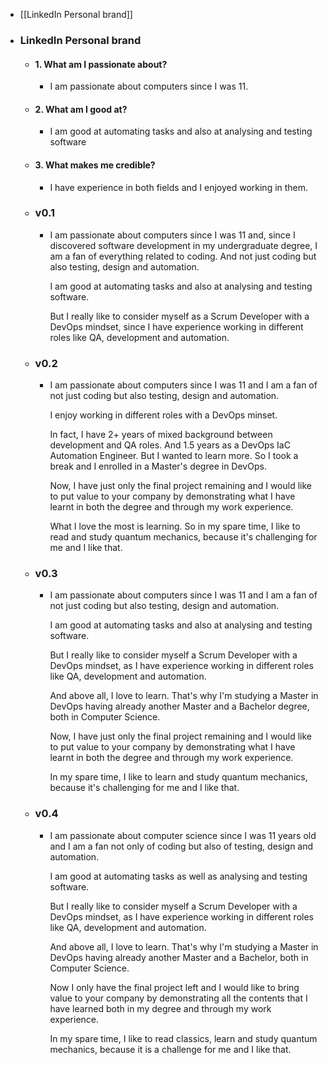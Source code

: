 - [[LinkedIn Personal brand]]
- ### LinkedIn Personal brand
	- #### 1. What am I passionate about?
		- I am passionate about computers since I was 11.
	- #### 2. What am I good at?
		- I am good at automating tasks and also at analysing and testing software
	- #### 3. What makes me credible?
		- I have experience in both fields and I enjoyed working in them.
	- ### v0.1
		- I am passionate about computers since I was 11 and, since I discovered software development in my undergraduate degree, I am a fan of everything related to coding. And not just coding but also testing, design and automation.
		  
		  I am good at automating tasks and also at analysing and testing software. 
		  
		  But I really like to consider myself as a Scrum Developer with a DevOps mindset, since I have experience working in different roles like QA, development and automation.
	- ### v0.2
		- I am passionate about computers since I was 11 and I am a fan of not just coding but also testing, design and automation.
		  
		  I enjoy working in different roles with a DevOps minset.
		  
		  In fact, I have 2+ years of mixed background between development and QA roles. And 1.5 years as a DevOps IaC Automation Engineer. But I wanted to learn more. So I took a break and I enrolled in a Master's degree in DevOps.
		  
		  Now, I have just only the final project remaining and I would like to put value to your company by demonstrating what I have learnt in both the degree and through my work experience.
		  
		  What I love the most is learning. So in my spare time, I like to read and study quantum mechanics, because it's challenging for me and I like that.
	- ### v0.3
		- I am passionate about computers since I was 11 and I am a fan of not just coding but also testing, design and automation.
		  
		  I am good at automating tasks and also at analysing and testing software.
		  
		  But I really like to consider myself a Scrum Developer with a DevOps mindset, as I have experience working in different roles like QA, development and automation.
		  
		  And above all, I love to learn. That's why I'm studying a Master in DevOps having already another Master and a Bachelor degree, both in Computer Science.
		  
		  Now, I have just only the final project remaining and I would like to put value to your company by demonstrating what I have learnt in both the degree and through my work experience.
		  
		  In my spare time, I like to learn and study quantum mechanics, because it's challenging for me and I like that.
	- ### v0.4
		- I am passionate about computer science since I was 11 years old and I am a fan not only of coding but also of testing, design and automation.
		  
		  I am good at automating tasks as well as analysing and testing software.
		  
		  But I really like to consider myself a Scrum Developer with a DevOps mindset, as I have experience working in different roles like QA, development and automation.
		  
		  And above all, I love to learn. That's why I'm studying a Master in DevOps having already another Master and a Bachelor, both in Computer Science.
		  
		  Now I only have the final project left and I would like to bring value to your company by demonstrating all the contents that I have learned both in my degree and through my work experience.
		  
		  In my spare time, I like to read classics, learn and study quantum mechanics, because it is a challenge for me and I like that.
